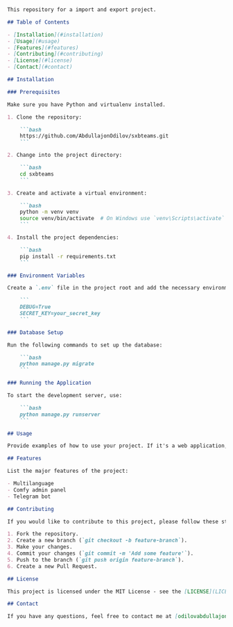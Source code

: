 ﻿
```markdown


This repository for a import and export project.

## Table of Contents

- [Installation](#installation)
- [Usage](#usage)
- [Features](#features)
- [Contributing](#contributing)
- [License](#license)
- [Contact](#contact)

## Installation

### Prerequisites

Make sure you have Python and virtualenv installed.

1. Clone the repository:

    ```bash
    https://github.com/AbdullajonOdilov/sxbteams.git
    ```

2. Change into the project directory:

    ```bash
    cd sxbteams
    ```

3. Create and activate a virtual environment:

    ```bash
    python -m venv venv
    source venv/bin/activate  # On Windows use `venv\Scripts\activate`
    ```

4. Install the project dependencies:

    ```bash
    pip install -r requirements.txt
    ```

### Environment Variables

Create a `.env` file in the project root and add the necessary environment variables. Here is an example:

    ```
    DEBUG=True
    SECRET_KEY=your_secret_key
    ```

### Database Setup

Run the following commands to set up the database:

    ```bash
    python manage.py migrate
    ```

### Running the Application

To start the development server, use:

    ```bash
    python manage.py runserver
    ```

## Usage

Provide examples of how to use your project. If it's a web application, mention the URL where it runs, and any default login credentials or API endpoints.

## Features

List the major features of the project:

- Multilanguage
- Comfy admin panel
- Telegram bot

## Contributing

If you would like to contribute to this project, please follow these steps:

1. Fork the repository.
2. Create a new branch (`git checkout -b feature-branch`).
3. Make your changes.
4. Commit your changes (`git commit -m 'Add some feature'`).
5. Push to the branch (`git push origin feature-branch`).
6. Create a new Pull Request.

## License

This project is licensed under the MIT License - see the [LICENSE](LICENSE) file for details.

## Contact

If you have any questions, feel free to contact me at [odilovabdullajon0@gmail.com](mailto:odilovabdullajon0@gmail.com).

```


